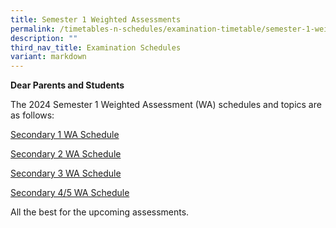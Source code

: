 ```yaml
---
title: Semester 1 Weighted Assessments
permalink: /timetables-n-schedules/examination-timetable/semester-1-weighted-assessments/
description: ""
third_nav_title: Examination Schedules
variant: markdown
---
```

<p><strong>Dear Parents and Students</strong></p>
<p>The 2024 Semester 1 Weighted Assessment  (WA) schedules and topics are as follows:</p>
<p>
</p>
<p><a href="https://drive.google.com/file/d/121RVNB_CkNUObW_NkT_uLeB143BEcY-G/view?usp=sharing">Secondary 1 WA Schedule</a></p>
<p></p>

<p><a href="https://drive.google.com/file/d/1e148wR7eFBClvniHu-vOekoGRYvtqO98/view?usp=sharing">Secondary 2 WA Schedule</a></p>
<p></p>

<p><a href="https://drive.google.com/file/d/1Zr-0yCYfiaU0SGaqQkitKXRSBNqsmZCh/view?usp=sharing">Secondary 3 WA Schedule</a></p>
<p></p>

<p><a href="https://drive.google.com/file/d/1r-TMklX1mMOqfrlHeHgPO7312X9yK0sN/view?usp=sharing">Secondary 4/5 WA Schedule</a></p>
<p></p>

<p>All the best for the upcoming assessments.</p>